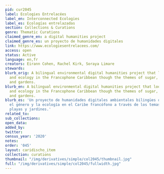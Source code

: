 ```yaml
---
pid: cur2045
label: Ecologies Entrelacées
label_en: Interconnected Ecologies
label_es: Ecologías entrelazadas
section: Collections & Curations
genre: Thematic Curations
claimed_genre_en: a digital humanities project
claimed_genre_es: un proyecto de humanidades digitales
link: https://www.ecologiesentrelacees.com/
access: open
status: Active
language: en,fr
creators: Eirann Cohen, Rachel Kirk, Soraya Limare
stewards:
blurb_orig: A bilingual environmental digital humanities project that looks at gender
  and ecology in the Francophone Caribbean though the themes of sugar, bananas, beaches,
  and gardens.
blurb_en: A bilingual environmental digital humanities project that looks at gender
  and ecology in the Francophone Caribbean though the themes of sugar, bananas, beaches,
  and gardens.
blurb_es: 'Un proyecto de humanidades digitales ambientales bilingües que analiza
  el género y la ecología en el Caribe francófono a través de los temas: azúcar, plátanos,
  playas y jardines.'
related_to:
sub_collections:
open_data:
added_by:
twitter:
census_year: '2020'
notes:
order: '045'
layout: caridischo_item
collection: curations
thumbnail: "/img/derivatives/simple/col2045/thumbnail.jpg"
full: "/img/derivatives/simple/col2045/fullwidth.jpg"
---
```

